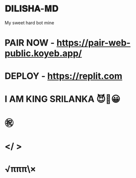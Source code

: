 # 𝐃𝐈𝐋𝐈𝐒𝐇𝐀-𝐌𝐃
My sweet hard bot mine

# PAIR NOW - https://pair-web-public.koyeb.app/

# DEPLOY - https://replit.com

# I AM KING SRILANKA 😈💫😀


#            ㊗
#          </  \>
#           √πππ\×
